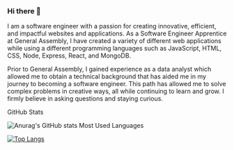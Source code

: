 ### Hi there 👋

<!--
**mgreen1092/mgreen1092** is a ✨ _special_ ✨ repository because its `README.md` (this file) appears on your GitHub profile.

Here are some ideas to get you started:

- 🔭 I’m currently working on ...
- 🌱 I’m currently learning ...
- 👯 I’m looking to collaborate on ...
- 🤔 I’m looking for help with ...
- 💬 Ask me about ...
- 📫 How to reach me: ...
- 😄 Pronouns: ...
- ⚡ Fun fact: ...
-->

I am a software engineer with a passion for creating innovative, efficient, and impactful websites and applications. As a Software Engineer Apprentice at General Assembly, I have created a variety of different web applications while using a different programming languages such as JavaScript, HTML, CSS, Node, Express, React, and MongoDB.

Prior to General Assembly, I gained experience as a data analyst which allowed me to obtain a technical background that has aided me in my journey to becoming a software engineer. This path has allowed me to solve complex problems in creative ways, all while continuing to learn and grow. I firmly believe in asking questions and staying curious.


GitHub Stats

![Anurag's GitHub stats](https://github-readme-stats.vercel.app/api?username=mgreen1092&show_icons=true&theme=radical)
Most Used Languages

[![Top Langs](https://github-readme-stats.vercel.app/api/top-langs/?username=mgreen1092&layout=compact)](https://github.com/anuraghazra/github-readme-stats)
